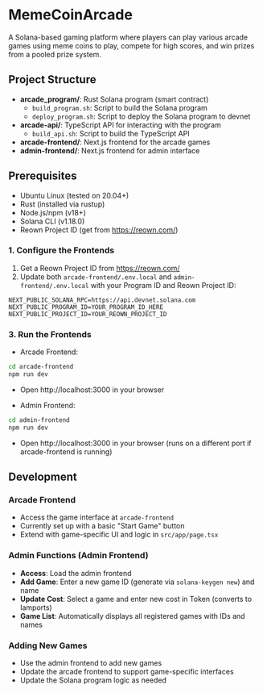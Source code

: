 # MemeCoinArcade

A Solana-based gaming platform where players can play various arcade games using meme coins to play, compete for high scores, and win prizes from a pooled prize system.

## Project Structure

- **arcade_program/**: Rust Solana program (smart contract)
  - `build_program.sh`: Script to build the Solana program
  - `deploy_program.sh`: Script to deploy the Solana program to devnet
- **arcade-api/**: TypeScript API for interacting with the program
  - `build_api.sh`: Script to build the TypeScript API
- **arcade-frontend/**: Next.js frontend for the arcade games
- **admin-frontend/**: Next.js frontend for admin interface

## Prerequisites

- Ubuntu Linux (tested on 20.04+)
- Rust (installed via rustup)
- Node.js/npm (v18+)
- Solana CLI (v1.18.0)
- Reown Project ID (get from https://reown.com/)

### 1. Configure the Frontends

1. Get a Reown Project ID from https://reown.com/
2. Update both `arcade-frontend/.env.local` and `admin-frontend/.env.local` with your Program ID and Reown Project ID:

```
NEXT_PUBLIC_SOLANA_RPC=https://api.devnet.solana.com
NEXT_PUBLIC_PROGRAM_ID=YOUR_PROGRAM_ID_HERE
NEXT_PUBLIC_PROJECT_ID=YOUR_REOWN_PROJECT_ID
```

### 3. Run the Frontends

- Arcade Frontend:

```bash
cd arcade-frontend
npm run dev
```

- Open http://localhost:3000 in your browser

- Admin Frontend:

```bash
cd admin-frontend
npm run dev
```

- Open http://localhost:3000 in your browser (runs on a different port if arcade-frontend is running)

## Development

### Arcade Frontend

- Access the game interface at `arcade-frontend`
- Currently set up with a basic "Start Game" button
- Extend with game-specific UI and logic in `src/app/page.tsx`

### Admin Functions (Admin Frontend)

- **Access**: Load the admin frontend
- **Add Game**: Enter a new game ID (generate via `solana-keygen new`) and name
- **Update Cost**: Select a game and enter new cost in Token (converts to lamports)
- **Game List**: Automatically displays all registered games with IDs and names

### Adding New Games

- Use the admin frontend to add new games
- Update the arcade frontend to support game-specific interfaces
- Update the Solana program logic as needed
